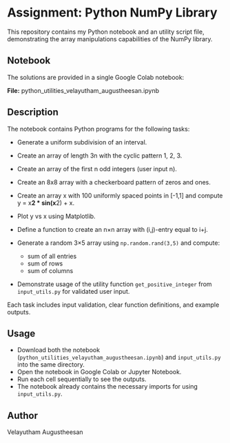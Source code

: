 # Assignment: Python NumPy Library

This repository contains my Python notebook and an utility script file, demonstrating the array manipulations capabilities of the NumPy library.

## Notebook

The solutions are provided in a single Google Colab notebook:

**File:** python\_utilities\_velayutham\_augustheesan.ipynb

## Description

The notebook contains Python programs for the following tasks:

* Generate a uniform subdivision of an interval.
* Create an array of length 3n with the cyclic pattern 1, 2, 3.
* Create an array of the first n odd integers (user input n).
* Create an 8x8 array with a checkerboard pattern of zeros and ones.
* Create an array x with 100 uniformly spaced points in \[-1,1] and compute y = x**2 \* sin(x**2) + x.
* Plot y vs x using Matplotlib.
* Define a function to create an n×n array with (i,j)-entry equal to i+j.
* Generate a random 3×5 array using `np.random.rand(3,5)` and compute:

  * sum of all entries
  * sum of rows
  * sum of columns
* Demonstrate usage of the utility function `get_positive_integer` from `input_utils.py` for validated user input.

Each task includes input validation, clear function definitions, and example outputs.

## Usage

* Download both the notebook (`python_utilities_velayutham_augustheesan.ipynb`) and `input_utils.py` into the same directory.
* Open the notebook in Google Colab or Jupyter Notebook.
* Run each cell sequentially to see the outputs.
* The notebook already contains the necessary imports for using `input_utils.py`.

## Author

Velayutham Augustheesan

